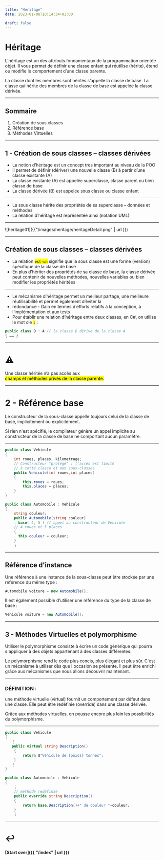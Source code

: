 ```yaml
---
title: "Heritage"
date: 2023-01-08T10:14:34+01:00

draft: false
---
```

<style>
  .reveal p {
    text-align: left;
  }
  .reveal ul {
    display: block;
  }
  .reveal ol {
    display: block;
  }
  .size {
  font-size: 28px;
  }
  .sizeXXX {
  font-size: xxx-large;
  }
    .blanc
{
background-color :white;
}
</style>

# Héritage
L’héritage est un des attributs fondamentaux de la programmation orientée objet. Il vous permet de définir une classe enfant qui réutilise (hérite), étend ou modifie le comportement d’une classe parente. 

La classe dont les membres sont hérités s’appelle la classe de base. La classe qui hérite des membres de la classe de base est appelée la classe dérivée.

---

## Sommaire 
1. Création de sous classes
2. Référence base
3. Méthodes Virtuelles

---

## 1 - Création de sous classes – classes dérivées
- La notion d’héritage est un concept très important au niveau de la POO
- Il permet de définir (dériver) une nouvelle classe (B) à partir d’une classe existante (A)
- La classe existante (A) est appelée superclasse, classe parent ou bien classe de base
- La classe dérivée (B) est appelée sous classe ou classe enfant


---

- La sous classe hérite des propriétés de sa superclasse – données et méthodes
- La relation d’héritage est représentée ainsi (notation UML)

---

![heritage01]({{"/images/heritage/heritageDetail.png" | url }})

---

## Création de sous classes – classes dérivées
- La relation <mark>`est-un`</mark> signifie que la sous classe est une forme (version) spécifique de la classe de base
- En plus d’hériter des propriétés de sa classe de base, la classe dérivée peut contenir de nouvelles méthodes, nouvelles variables ou bien modifier les propriétés héritées

---

- Le mécanisme d’héritage permet un meilleur partage, une meilleure réutilisabilité et permet également d’éviter la 
- redondance - Gain en termes d’efforts relatifs à la conception, à l’implémentation et aux tests
- Pour établir une relation d’héritage entre deux classes, en C#, on utilise le mot clé <mark>`:`</mark> :

```csharp
public class B : A // la classe B dérive de la classe A
{ …… }
```

---

# ⚠️
Une classe héritée n’a pas accès aux  
<mark>champs et méthodes privés de la classe parente.
</mark>

---

# 2 - Référence base
Le constructeur de la sous-classe appelle toujours celui de la classe de base, implicitement ou explicitement.

Si rien n'est spécifié, le compilateur génère un appel implicite au constructeur de la classe de base ne comportant aucun paramètre. 

---



```csharp
public class Vehicule
{
    int roues, places, kilometrage;
    // Constructeur "protégé" : l'accès est limité
    // à cette classe et aux sous-classes
    public Vehicule(int roues,int places)
    {
        this.roues = roues;
        this.places = places;
    }
}
```
```csharp   {hl_lines=[5]}
public class Automobile : Vehicule
{
    string couleur;
    public Automobile(string couleur)
    : base( 4, 5 ) // appel au constructeur de Vehicule
    // 4 roues et 5 places
    {
      this.couleur = couleur;
    }
	⋮
```

---

## Référence d'instance

Une référence à une instance de la sous-classe peut être stockée par une référence du même type :

```csharp
Automobile voiture = new Automobile();
```
Il est également possible d'utiliser une référence du type de la classe de base :

```csharp
Vehicule voiture = new Automobile();
```

---

## 3 - Méthodes Virtuelles et polymorphisme

Utiliser le polymorphisme consiste à écrire un code générique qui pourra s'appliquer à des objets appartenant à des classes différentes.

Le polymorphisme rend le code plus concis, plus élégant et plus sûr. 
C'est un mécanisme à utiliser dès que l'occasion se présente. 
Il peut être enrichi grâce aux mécanismes que nous allons découvrir maintenant.

---

### DÉFINITION : 
une méthode virtuelle (virtual) fournit un comportement par défaut dans une classe. 
Elle peut être redéfinie (override) dans une classe dérivée.

Grâce aux méthodes virtuelles, on pousse encore plus loin les possibilités du polymorphisme.

---

```csharp  {hl_lines=[4]}
public class Vehicule
{
   ⋮
   public virtual string Description()
    {
        return $"Véhicule de {poids} tonnes";
    }
   ⋮
}
```

```csharp  {hl_lines=[5]}
public class Automobile : Vehicule
{
    ⋮
    // méthode redéfinie
    public override string Description()
    {
        return base.Description()+" de couleur "+couleur;
    }
	⋮
```
---

# ↩️

#### [Start over]({{ "/index" | url }})